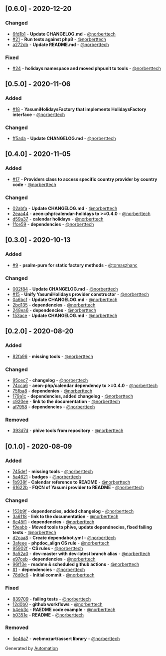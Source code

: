 ## [0.6.0] - 2020-12-20

### Changed
- [6fd1b1](https://github.com/aeon-php/calendar-holidays-yasumi/commit/6fd1b18afe16d3e1466575227c0072465f957afc) - **Update CHANGELOG.md** - [@norberttech](https://github.com/norberttech)
- [#21](https://github.com/aeon-php/calendar-holidays-yasumi/pull/21) - **Run tests against php8** - [@norberttech](https://github.com/norberttech)
- [a272db](https://github.com/aeon-php/calendar-holidays-yasumi/commit/a272db3a1a0dce209ea5188b3e34abbb6d40b087) - **Update README.md** - [@norberttech](https://github.com/norberttech)

### Fixed
- [#24](https://github.com/aeon-php/calendar-holidays-yasumi/pull/24) - **holidays namespace and moved phpunit to tools** - [@norberttech](https://github.com/norberttech)

## [0.5.0] - 2020-11-06

### Added
- [#18](https://github.com/aeon-php/calendar-holidays-yasumi/pull/18) - **YasumiHolidaysFactory that implements HolidaysFactory interface** - [@norberttech](https://github.com/norberttech)

### Changed
- [ff5ada](https://github.com/aeon-php/calendar-holidays-yasumi/commit/ff5ada9b198bad49d1ba792a9ae68b04a4a9fe30) - **Update CHANGELOG.md** - [@norberttech](https://github.com/norberttech)

## [0.4.0] - 2020-11-05

### Added
- [#17](https://github.com/aeon-php/calendar-holidays-yasumi/pull/17) - **Providers class to access specific country provider by country code** - [@norberttech](https://github.com/norberttech)

### Changed
- [02abfa](https://github.com/aeon-php/calendar-holidays-yasumi/commit/02abfacc5b5ba1091e1621bca0deb784d043de19) - **Update CHANGELOG.md** - [@norberttech](https://github.com/norberttech)
- [2eaa44](https://github.com/aeon-php/calendar-holidays-yasumi/commit/2eaa44595f3e80a0db02cd2eb9790e96f2ad1e3c) - **aeon-php/calendar-holidays to >=0.4.0** - [@norberttech](https://github.com/norberttech)
- [d59a37](https://github.com/aeon-php/calendar-holidays-yasumi/commit/d59a37ede0e2c40d977d7f33e490d5548cbada3b) - **calendar holidays** - [@norberttech](https://github.com/norberttech)
- [1fce59](https://github.com/aeon-php/calendar-holidays-yasumi/commit/1fce59d212cb03ecca3faa4905c9f89a6db6b5aa) - **dependencies** - [@norberttech](https://github.com/norberttech)

## [0.3.0] - 2020-10-13

### Added
- [#9](https://github.com/aeon-php/calendar-holidays-yasumi/pull/9) - **psalm-pure for static factory methods** - [@tomaszhanc](https://github.com/tomaszhanc)

### Changed
- [002f84](https://github.com/aeon-php/calendar-holidays-yasumi/commit/002f842187168b023f95b5e5ca94a94041c0b883) - **Update CHANGELOG.md** - [@norberttech](https://github.com/norberttech)
- [#15](https://github.com/aeon-php/calendar-holidays-yasumi/pull/15) - **Unify YasumiHolidays provider constructor** - [@norberttech](https://github.com/norberttech)
- [0a6bcf](https://github.com/aeon-php/calendar-holidays-yasumi/commit/0a6bcf7beb0d740dd17d3af9c6b5b22ec8616acf) - **Update CHANGELOG.md** - [@norberttech](https://github.com/norberttech)
- [2bd135](https://github.com/aeon-php/calendar-holidays-yasumi/commit/2bd135fdb2ce865c03e7796c51c6ed901ebe30cd) - **dependencies** - [@norberttech](https://github.com/norberttech)
- [248ea6](https://github.com/aeon-php/calendar-holidays-yasumi/commit/248ea6a8c1ee8d259e0c89e49cc77c1489037cda) - **dependencies** - [@norberttech](https://github.com/norberttech)
- [153ace](https://github.com/aeon-php/calendar-holidays-yasumi/commit/153aceb2f0a996d61f3bacd04b6d94b7095acb06) - **Update CHANGELOG.md** - [@norberttech](https://github.com/norberttech)

## [0.2.0] - 2020-08-20

### Added
- [82fa96](https://github.com/aeon-php/calendar-holidays-yasumi/commit/82fa96ee6565a6a7438dcccef3a2e67756f161b2) - **missing tools** - [@norberttech](https://github.com/norberttech)

### Changed
- [95cec7](https://github.com/aeon-php/calendar-holidays-yasumi/commit/95cec75b7304e1e9eab695773202d9074a8a5444) - **changelog** - [@norberttech](https://github.com/norberttech)
- [74cca6](https://github.com/aeon-php/calendar-holidays-yasumi/commit/74cca66ea399adf9948a795f813593c87b455a64) - **aeon-php/calendar dependency to >=0.4.0** - [@norberttech](https://github.com/norberttech)
- [75fba8](https://github.com/aeon-php/calendar-holidays-yasumi/commit/75fba8a15390cb2fad0c9e5257db5b3970945a26) - **dependenies** - [@norberttech](https://github.com/norberttech)
- [179a1c](https://github.com/aeon-php/calendar-holidays-yasumi/commit/179a1c123b747a947aa6d5a52f3c86748b5f5fb2) - **dependencies, added changelog** - [@norberttech](https://github.com/norberttech)
- [c920ee](https://github.com/aeon-php/calendar-holidays-yasumi/commit/c920eeb8ddc0d703ee9541248e2baf5ca39ea276) - **link to the documentation** - [@norberttech](https://github.com/norberttech)
- [af7958](https://github.com/aeon-php/calendar-holidays-yasumi/commit/af7958846a2988742f187972df2aebb3ac5a30ee) - **dependencies** - [@norberttech](https://github.com/norberttech)

### Removed
- [393d7d](https://github.com/aeon-php/calendar-holidays-yasumi/commit/393d7dd4dd40e59459bf5f308ec7aa51ca0d3440) - **phive tools from repository** - [@norberttech](https://github.com/norberttech)

## [0.1.0] - 2020-08-09

### Added
- [745def](https://github.com/aeon-php/calendar-holidays-yasumi/commit/745defc93b918516091802b474a5aec24d92a9f1) - **missing tools** - [@norberttech](https://github.com/norberttech)
- [5a4621](https://github.com/aeon-php/calendar-holidays-yasumi/commit/5a4621273f53d57f1d474ccfbe99f7fa6de2b295) - **badges** - [@norberttech](https://github.com/norberttech)
- [1b938f](https://github.com/aeon-php/calendar-holidays-yasumi/commit/1b938f0c47dedc6108c2f9c60d4ebae11d5d8116) - **Calendar reference to README** - [@norberttech](https://github.com/norberttech)
- [61622b](https://github.com/aeon-php/calendar-holidays-yasumi/commit/61622b0a9f5a2502726c557f7a90f5cba55bd7da) - **FQCN of Yasumi provider to README** - [@norberttech](https://github.com/norberttech)

### Changed
- [153b9f](https://github.com/aeon-php/calendar-holidays-yasumi/commit/153b9f96fac3dada8d9caf929703098488c123e9) - **dependencies, added changelog** - [@norberttech](https://github.com/norberttech)
- [3a6118](https://github.com/aeon-php/calendar-holidays-yasumi/commit/3a61185df0dd97d8742a854323194946210ac914) - **link to the documentation** - [@norberttech](https://github.com/norberttech)
- [6c45f1](https://github.com/aeon-php/calendar-holidays-yasumi/commit/6c45f19bd9ecf3163562723e31981043235412d7) - **dependencies** - [@norberttech](https://github.com/norberttech)
- [f9eabb](https://github.com/aeon-php/calendar-holidays-yasumi/commit/f9eabbf08c5f08f68f94af6b37f5c6f6220f61cf) - **Moved tools to phive, update dependnecies, fixed failing tests** - [@norberttech](https://github.com/norberttech)
- [d2caa8](https://github.com/aeon-php/calendar-holidays-yasumi/commit/d2caa80289a858473079dfdd3f4a6a46902a6a4a) - **Create dependabot.yml** - [@norberttech](https://github.com/norberttech)
- [3afeee](https://github.com/aeon-php/calendar-holidays-yasumi/commit/3afeee270691136cb73f5471b10c3dda08a8e2b0) - **phpdoc_align CS rule** - [@norberttech](https://github.com/norberttech)
- [95902f](https://github.com/aeon-php/calendar-holidays-yasumi/commit/95902f5b59f7b13e82e0ade5b468d040110daf6a) - **CS rules** - [@norberttech](https://github.com/norberttech)
- [9a52a0](https://github.com/aeon-php/calendar-holidays-yasumi/commit/9a52a0b5988f68d1211eea9319d3407de3410c80) - **dev-master with dev-latest branch alias** - [@norberttech](https://github.com/norberttech)
- [e97ceb](https://github.com/aeon-php/calendar-holidays-yasumi/commit/e97ceb56a4c81f65c637b9e8c9e7c77ccf3fde31) - **dependencies** - [@norberttech](https://github.com/norberttech)
- [96f13e](https://github.com/aeon-php/calendar-holidays-yasumi/commit/96f13e525214cd66fd49623f0f667aebcc7a31b2) - **readme & scheduled github actions** - [@norberttech](https://github.com/norberttech)
- [#1](https://github.com/aeon-php/calendar-holidays-yasumi/pull/1) - **dependencies** - [@norberttech](https://github.com/norberttech)
- [78d0c6](https://github.com/aeon-php/calendar-holidays-yasumi/commit/78d0c6c167f47a7afe46b36140296819213b8f08) - **Initial commit** - [@norberttech](https://github.com/norberttech)

### Fixed
- [839709](https://github.com/aeon-php/calendar-holidays-yasumi/commit/83970955ad803ff46f5ae237b6dbbbf459cd8144) - **failing tests** - [@norberttech](https://github.com/norberttech)
- [12d0b0](https://github.com/aeon-php/calendar-holidays-yasumi/commit/12d0b0d0865bf3aa3d230529f574d0165214c2a0) - **github workflows** - [@norberttech](https://github.com/norberttech)
- [b4eb3c](https://github.com/aeon-php/calendar-holidays-yasumi/commit/b4eb3c5f9b477b27345d4d9179ad1b3e8c04d5da) - **RAEDME code example** - [@norberttech](https://github.com/norberttech)
- [b0351e](https://github.com/aeon-php/calendar-holidays-yasumi/commit/b0351ec0429415b6348bef47721e3d289cf02088) - **README** - [@norberttech](https://github.com/norberttech)

### Removed
- [5e46a7](https://github.com/aeon-php/calendar-holidays-yasumi/commit/5e46a7422982363eebbb9abf52c750df199d6be3) - **webmozart/assert library** - [@norberttech](https://github.com/norberttech)

Generated by [Automation](https://github.com/aeon-php/automation)
